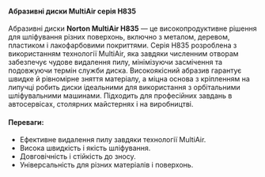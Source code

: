 #### Абразивні диски MultiAir серія H835

Абразивні диски **Norton MultiAir H835** — це високопродуктивне рішення для шліфування різних поверхонь, включно з металом, деревом, пластиком і лакофарбовими покриттями. Серія H835 розроблена з використанням технології MultiAir, яка завдяки численним отворам забезпечує чудове видалення пилу, мінімізуючи засмічення та подовжуючи термін служби диска. Високоякісний абразив гарантує швидке й рівномірне зняття матеріалу, а міцна основа з кріпленням на липучці робить диски ідеальними для використання з орбітальними шліфувальними машинами. Підходить для професійних завдань в автосервісах, столярних майстернях і на виробництві.

#### Переваги:

- Ефективне видалення пилу завдяки технології MultiAir.
- Висока швидкість і якість шліфування.
- Довговічність і стійкість до зносу.
- Універсальність для різних матеріалів і поверхонь.
